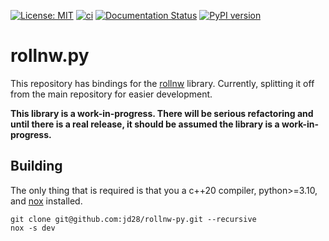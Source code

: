 [![License: MIT](https://img.shields.io/badge/License-MIT-yellow.svg)](https://opensource.org/licenses/MIT)
[![ci](https://github.com/jd28/rollnw-py/actions/workflows/ci.yml/badge.svg)](https://github.com/jd28/rollnw-py/actions?query=workflow%3Aci)
[![Documentation Status](https://readthedocs.org/projects/rollnw-py/badge/?version=latest)](https://rollnw-py.readthedocs.io/en/latest/?badge=latest)
[![PyPI version](https://badge.fury.io/py/rollnw.svg)](https://badge.fury.io/py/rollnw)

# rollnw.py

This repository has bindings for the [rollnw](https://github.com/jd28/rollnw/) library. Currently, splitting it off from the main repository for easier development.

**This library is a work-in-progress.  There will be serious refactoring and until there is a real release, it should be assumed the library is a work-in-progress.**

## Building

The only thing that is required is that you a c++20 compiler, python>=3.10, and [nox](https://nox.thea.codes/en/stable/) installed.

    git clone git@github.com:jd28/rollnw-py.git --recursive
    nox -s dev
